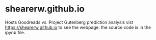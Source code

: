 # shearerw.github.io
Hosts Goodreads vs. Project Gutenberg prediction analysis 
vist https://shearerw.github.io to see the webpage.
the source code is in the ipynb file.
